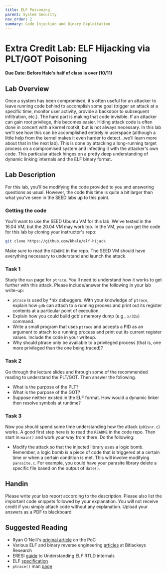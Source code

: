 ```yaml
---
title: ELF Poisoning
parent: System Security
nav_order: 2
summary: Code Injection and Binary Exploitation
---
```


# Extra Credit Lab: ELF Hijacking via PLT/GOT Poisoning 

**Due Date: Before Hale's half of class is over (10/11)**

## Lab Overview
Once a system has been compromised, it's often useful for an attacker to leave
running code behind to accomplish some goal (trigger an attack at a specific
time, monitor user activity, provide a backdoor to subsequent infiltration,
etc.). The hard part is making that code invisible. If an attacker can gain
root privilege, this becomes easier. Hiding attack code is often done in
concert with a kernel rootkit, but is not always necessary. In this lab we'll
see how this can be accomplished entirely in userspace (although a little help
from the kernel makes it even harder to detect...we'll learn more about that in
the next lab). This is done by attacking a long-running target process on
a compromised system and infecting it with the attacker's own code. This
particular attack hinges on a pretty deep understanding of dynamic linking
internals and the ELF binary format.


## Lab Description
For this lab, you'll be modifying the code provided to you and answering
questions as usual. However, the code this time is quite a bit larger than what
you've seen in the SEED labs up to this point.

### Getting the code
You'll want to use the SEED Ubuntu VM for this lab. We've tested in the 16.04
VM, but the 20.04 VM may work too. In the VM, you can get the code for this lab
by cloning your instructor's repo:

```bash
git clone https://github.com/khale/elf-hijack
```

Make sure to read the `README` in the repo. The SEED VM should have everything necessary to understand and launch the attack.

### Task 1

Study the `man` page for `ptrace`. You'll need to understand how it works to get further with this attack. Please include/answer the following in your lab write-up:

- `ptrace` is used by *nix debuggers. With your knowledge of `ptrace`, explain how `gdb` can attach to a running process and print out its register contents at a particular point of execution.
- Explain how you could build gdb's memory dump (e.g., `x/32x`) command.
- Write a small program that uses `ptrace` and accepts a PID as an argument to attach to a running process and print out its current register values. Include the code in your writeup.
- Why should ptrace only be available to a privileged process (that is, one more privileged than the one being traced)?

### Task 2
Go through the lecture slides and through some of the recommended reading to understand the PLT/GOT. Then answer the following.
- What is the purpose of the PLT?
- What is the purpose of the GOT?
- Suppose neither existed in the ELF format. How would a dynamic linker then resolve symbols at runtime?

### Task 3

Now you should spend some time understanding how the attack (`p01snr.c`) works. A good first step here is to read the `README` in the code repo. Then start in `main()` and work your way from there. Do the following:

- Modify the attack so that the injected library uses a logic bomb. Remember, a logic bomb is a piece of code that is triggered at a certain time or when a certain condition is met. This will involve modifying `parasite.c`. For example, you could have your parasite library delete a specific file based on the output of `date()`.


## Handin
Please write your lab report according to the description. Please also list the
important code snippets followed by your explanation. You will not receive
credit if you simply attach code without any explanation. Upload your answers
as a PDF to blackboard

## Suggested Reading
- Ryan O'Neill's [original article](https://vxug.fakedoma.in/archive/VxHeaven/lib/vrn00.html) on the PoC
- Various ELF and binary reverse engineering [articles](https://bitlackeys.org/) at Bitlackeys Research
- ERESI [guide](https://johntortugo.wordpress.com/2012/08/27/understanding-linux-elf-rtld-internals/) to Understanding ELF RTLD internals
- ELF [specification](http://www.skyfree.org/linux/references/ELF_Format.pdf)
- `ptrace()` man [page](https://man7.org/linux/man-pages/man2/ptrace.2.html)

